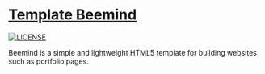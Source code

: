 # [Template Beemind](https://gustavoalvesdev.github.io/template-beemind/index.html)
[![LICENSE](https://img.shields.io/badge/license-MIT-lightgrey.svg)](https://github.com/gustavoalvesdev/template-beemind/blob/master/LICENSE.txt)

Beemind is a simple and lightweight HTML5 template for building websites such as portfolio pages.